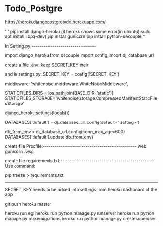 # Todo_Postgre

https://herokudjangopostgretodo.herokuapp.com/

'''
pip install django-heroku (if heroku shows some error(in ubuntu):sudo apt install libpq-dev)
pip install gunicorn
pip install python-decouple
'''

In Setting.py:---------------------------------

import django_heroku
from decouple import config
import dj_database_url

create a file .env:
keep SECRET_KEY their 

and in settings.py:
SECRET_KEY = config('SECRET_KEY')

middleware: 'whitenoise.middleware.WhiteNoiseMiddleware',

STATICFILES_DIRS = [os.path.join(BASE_DIR, 'static')]
STATICFILES_STORAGE='whitenoise.storage.CompressedManifestStaticFilesStorage'

django_heroku.settings(locals())


DATABASES['default'] = dj_database_url.config(default='<URI from heroku-django addons > setting>')

db_from_env = dj_database_url.config(conn_max_age=600)
DATABASES['default'].update(db_from_env)


create file Procfile:------------------------------------------------
web: gunicorn <projectname>.wsgi


create file requirements.txt:------------------------------------------------
Use command:

pip freeze > requirements.txt

--------------------------------------------------------------
SECRET_KEY needs to be added into settings from heroku dashboard of the app

git push heroku master

heroku run <command>
eg:
heroku run python manage.py runserver
heroku run python manage.py makemigrations
heroku run python manage.py createsuperuser
